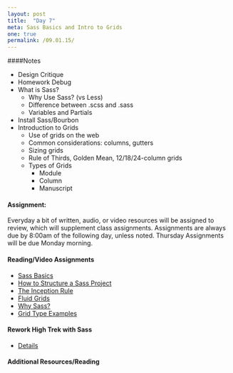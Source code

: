 ```yaml
---
layout: post
title:  "Day 7"
meta: Sass Basics and Intro to Grids
one: true
permalink: /09.01.15/
---
```

####Notes
- Design Critique
- Homework Debug
- What is Sass?
    + Why Use Sass? (vs Less)
    + Difference between .scss and .sass
    + Variables and Partials
- Install Sass/Bourbon
- Introduction to Grids
    + Use of grids on the web
    + Common considerations: columns, gutters
    + Sizing grids
    + Rule of Thirds, Golden Mean, 12/18/24-column grids
    + Types of Grids
        * Module
        * Column
        * Manuscript

#### Assignment:
Everyday a bit of written, audio, or video resources will be assigned to review, which will supplement class assignments. Assignments are always due by 8:00am of the following day, unless noted. Thursday Assignments will be due Monday morning.

#### Reading/Video Assignments
- [Sass Basics](http://sass-lang.com/guide)
- [How to Structure a Sass Project](http://thesassway.com/beginner/how-to-structure-a-sass-project)
- [The Inception Rule](http://thesassway.com/beginner/the-inception-rule)
- [Fluid Grids](http://alistapart.com/article/fluidgrids)
- [Why Sass?](http://alistapart.com/article/why-sass)
- [Grid Type Examples](http://vanseodesign.com/web-design/grid-type-examples/)

#### Rework High Trek with Sass
- [Details](/09.01.15/sass_for_high_trek/)

#### Additional Resources/Reading

